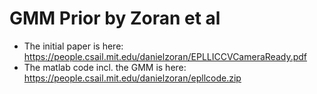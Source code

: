 # GMM Prior by Zoran et al

- The initial paper is here: https://people.csail.mit.edu/danielzoran/EPLLICCVCameraReady.pdf
- The matlab code incl. the GMM is here: https://people.csail.mit.edu/danielzoran/epllcode.zip
 
